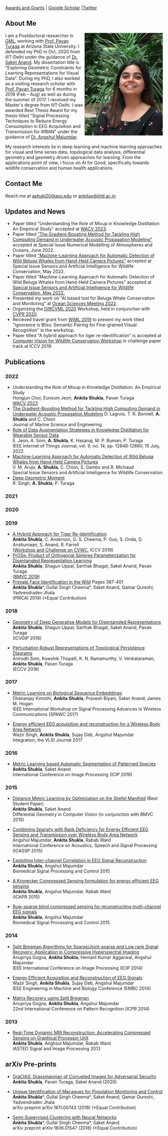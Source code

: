 [Awards and Grants](fellowship_and_grants.md)  | [Google Scholar](https://scholar.google.co.in/citations?user=c-S0ouYAAAAJ&hl=en) |[Twitter](https://twitter.com/ankita1shukla)

## About Me
<img src = "Ankita_Shukla_Photo.jpg" align = "right" width= "250" style = "margin-left:5px">

I am a Postdoctoral researcher in [GML](https://pavanturaga.com/geometric-media-lab/), working with [Prof. Pavan Turaga](https://pavanturaga.com/) at Arizona State University. I defended my PhD in Oct, 2020 from IIIT-Delhi under the guidance of [Dr. Saket Anand](https://www.iiitd.edu.in/~anands/). My dissertation title is "Exploring Geometric Constraints for Learning Representations for Visual Data". During my PhD, I also worked as a visiting research scholar with [Prof. Pavan Turaga](https://pavanturaga.com/) for 6 months in 2019 (Feb - Aug) as well as during the summer of 2017.
I received my Master's degree from IIIT-Delhi. I was awarded Best Thesis Award for my thesis titled "Signal Processing Techniques to Reduce Energy Consumption in EEG Acquisition and Transmission for WBAN" under the guidance of [Dr. Angshul Majumdar](https://www.iiitd.edu.in/~angshul/index.htm).

My research interests lie in deep learning and machine learning approaches for visual and time series data, topological data analysis, differential geometry and geometry driven approaches for learning. From the applications point of view, I focus on AI for Good, specifically towards wildlife conservation and human health applications. 
<!---My work as a PhD student has two aspects. The first aspect focuses on leveraging semantic and geometric constraints for developing machine learning and deep learning algorithms. This includes distance metric learning in traditional machine learning, as well as current work that focuses on geometry aware deep learning. The other aspect focuses on AI for Good, specifically towards visual wildlife monitoring applications.>
<!---My work as a PhD students spans --->


## Contact Me 
Reach me at [ashukl20@asu.edu](ashukl20@asu.edu) or [ankitas@iiitd.ac.in](ankitas@iiitd.ac.in)

## Updates and News

-  Paper titled "Understanding the Role of Mixup in Knowledge Distillation: An Empirical Study" accepted at [WACV 2023](https://wacv2023.thecvf.com/home). 
-  Paper titled ["The Gradient-Boosting Method for Tackling High Computing Demand in Underwater Acoustic Propagation Modeling"](https://www.mdpi.com/2077-1312/10/7/899) accepted at Special Issue Numerical Modelling of Atmospheres and Oceans, June 2022. 
- Paper titled ["Machine-Learning Approach for Automatic Detection of Wild Beluga Whales from Hand-Held Camera Pictures"](https://www.mdpi.com/1424-8220/22/11/4107/htm) accepted at Special Issue Sensors and Artificial Intelligence for Wildlife Conservation, May 2022.
- Paper titled "Machine-Learning Approach for Automatic Detection of Wild Beluga Whales from Hand-Held Camera Pictures" accepted at [Special Issue Sensors and Artificial Intelligence for Wildlife Conservation, May 2022.](https://www.mdpi.com/1424-8220/22/11/4107/htm)
- Presented my work on "AI based tool for Beluga Whale Conservation and Monitoring" at [Ocean Sciences Meeting 2022](https://osm2022.secure-platform.com/a/organizations/main/home).
- Organizing the [DiffCVML 2020](http://diffcvml.org/2020/) Workshop, held in conjunction with [CVPR 2020](http://cvpr2020.thecvf.com/).  
- Recieved travel grant from [WiML 2019](https://wimlworkshop.org/2019/) to present my work titled "Ignorance is Bliss: Semantic Pairing for Fine-grained Visual Recognition" in the workshop. 
- Paper titled "A hybrid approach for tiger re-identification" is accepted at [Computer Vision for Wildlife Conservation Workshop](https://cvwc2019.github.io/) in challenge paper track at ICCV 2019.  




## Publications  
### 2022
  - Understanding the Role of Mixup in Knowledge Distillation: An Empirical Study  
    Hongjun Choi, Eunsom Jeon, **Ankita Shukla**, Pavan Turaga  
    [WACV 2023](https://wacv2023.thecvf.com/home)  
  - [The Gradient-Boosting Method for Tackling High Computing Demand in Underwater Acoustic Propagation Modeling](https://www.mdpi.com/20771312/10/7/899) 
     D. Lagrois, T. R. Bonnell, **A. Shukla** and C. Chion  
     Journal of Marine Science and Engineering
  - [Role of Data Augmentation Strategies in Knowledge Distillation for Wearable Sensor Data](https://ieeexplore.ieee.org/document/9664814?source=authoraler)  
    E. Jeon, A. Som, **A. Shukla**, K. Hasanaj,  M. P. Buman; P. Turaga  
    IEEE Internet of Things Journal, vol. 9, no. 14, pp. 12848-12860, 15 July, 2022  
  - [Machine-Learning Approach for Automatic Detection of Wild Beluga Whales from Hand-Held Camera Pictures](https://www.mdpi.com/1424-8220/22/11/4107/htm)  
    V. M. Arujo,  **A. Shukla**, C. Chion, S. Gambs and R. Michaud  
    Special Issue Sensors and Artificial Intelligence for Wildlife Conservation
  - [Deep Geometric Moment](https://arxiv.org/abs/2205.11722)  
    R. Singh, **A. Shukla**, P. Turaga  

### 2021
### 2020
### 2019
  - [A Hybrid Approach for Tiger Re-Identification](http://openaccess.thecvf.com/content_ICCVW_2019/papers/CVWC/Shukla_A_Hybrid_Approach_to_Tiger_Re-Identification_ICCVW_2019_paper.pdf)  
    **Ankita Shukla**, C. Anderson, G. S. Cheema, P. Guo, S. Onda, D. Anshumaan, S. Anand, R. Farrell  
     ([Workshop and Challenge on CVWC](https://cvwc2019.github.io/index.html#body-home), ICCV 2019)
  - [PrOSe: Product of Orthogonal Spheres Parameterization for Disentangled Representation Learning](https://bmvc2019.org/wp-content/uploads/papers/1056-paper.pdf)  
    **Ankita Shukla**, Shagun Uppal, Sarthak Bhagat, Saket Anand, Pavan Turaga   
    ([BMVC 2019](https://bmvc2019.org/))
  - [Primate Face Identification in the Wild](https://link.springer.com/content/pdf/10.1007%2F978-3-030-29894-4.pdf) Pages 387-401  
    **Ankita Shukla**\*, Gullal Singh Cheema\*, Saket Anand, Qamar Qureshi, Yadvendradev Jhala  
    (PRICAI 2019)
    (\*Equal Contribution)
  
### 2018 
  - [Geometry of Deep Generative Models for Disentangled Representations](https://arxiv.org/pdf/1902.06964.pdf)  
    **Ankita Shukla**, Shagun Uppal, Sarthak Bhagat, Saket Anand, Pavan Turaga    
    (ICVGIP 2018)
    
  - [Perturbation Robust Representations of Topological Persistence Diagrams](http://openaccess.thecvf.com/content_ECCV_2018/papers/Anirudh_Som_Perturbation_Robust_Representations_ECCV_2018_paper.pdf)  
    Anirudh Som, Kowshik Thopalli, K. N. Ramamurthy, V. Venkataraman, **Ankita Shukla**, Pavan Turaga  
    (ECCV 2018)
 
### 2017
 - [Metric Learning on Biological Sequence Embeddings](http://ieeexplore.ieee.org/document/8227769/)  
   Dhananjay Kimothi, **Ankita Shukla**, Pravesh Biyani, Saket Anand, James M. Hogan  
   IEEE International Workshop on Signal Processing Advances in Wireless Communications (SPAWC 2017)
   
 - [Energy efficient EEG acquisition and reconstruction for a Wireless Body Area Network](https://www.sciencedirect.com/science/article/pii/S0167926016300438)  
    Wazir Singh, **Ankita Shukla**, Sujay Deb, Angshul Majumdar  
    Integration, the VLSI Journal 2017

### 2016 
 - [Metric Learning based Automatic Segmentation of Patterned Species](https://www.iiitd.edu.in/~anands/files/papers/ml_seg_icip2016.pdf)  
   **Ankita Shukla**, Saket Anand  
   International Conference on Image Processing (ICIP 2016)

### 2015
 - [Distance Metric Learning by Optimization on the Stiefel Manifold](http://www.bmva.org/bmvc/2015/diffcv/papers/paper007/paper007.pdf) (Best Student Paper)  
   **Ankita Shukla**, Saket Anand  
   Differential Geometry in Computer Vision (in conjunction with BMVC 2015)
   
 - [Combining Sparsity with Rank Deficiency for Energy Efficient EEG Sensing
   and Transmission over Wireless Body Area Network](http://ieeexplore.ieee.org/stamp/stamp.jsp?tp=&arnumber=7178087)  
   Angshul Majumdar, **Ankita Shukla**, Rabab Ward  
   International Conference on Acoustics, Speech and Signal Processing (ICASSP 2015)

 - [Exploiting Inter-channel Correlation in EEG Signal Reconstruction](https://www.sciencedirect.com/science/article/pii/S1746809414001694)  
   **Ankita Shukla**, Angshul Majumdar  
   Biomedical Signal Processing and Control 2015
   
 - [A Kronecker Compressed Sensing formulation for energy efficient EEG sensing](https://ieeexplore.ieee.org/stamp/stamp.jsp?arnumber=7050682)  
   **Ankita Shukla**, Angshul Majumdar, Rabab Ward  
   (ICAPR 2015)
   
 - [Row-sparse blind compressed sensing for reconstructing multi-channel EEG signals](https://www.sciencedirect.com/science/article/pii/S1746809414001359)    
   **Ankita Shukla**, Angshul Majumdar  
   Biomedical Signal Processing and Control 2015

   
   

### 2014
 - [Split Bregman Algorithms for Sparse/Joint-sparse and Low rank Signal Recovery: Application 
   in Compressive  Hyperspectral Imaging](http://ieeexplore.ieee.org/stamp/stamp.jsp?tp=&arnumber=7025260)  
   Anupriya Gogna, **Ankita Shukla**, Hemant Kumar Aggarwal, Angshul Majumdar  
   IEEE International Conference on Image Processing (ICIP 2014)

 - [Energy Efficient Acquisition and Reconstruction of EEG Signals](https://www.ncbi.nlm.nih.gov/pubmed/25570198)      
   Wazir Singh, **Ankita Shukla**, Sujay Deb, Angshul Majumdar  
   IEEE Engineering in Machine and Biology Conference (EMBC 2014)

 - [Matrix Recovery using Split Bregman](https://arxiv.org/abs/1312.6872)  
   Anupriya Gogna, **Ankita Shukla**, Angshul Majumdar  
   22nd International Conference on Pattern Recognition (ICPR 2014)
   
### 2013
 - [Real-Time Dynamic MRI Reconstruction:
   Accelerating Compressed Sensing on Graphical Processor Unit](https://www.actapress.com/Abstract.aspx?paperId=455711)  
   **Ankita Shukla**, Anghsul Majumdar, Rabab Ward  
   IASTED Signal and Image Processing 2013

## arXiv Pre-prints

  - [GraCIAS: Grassmannian of Corrupted Images for Adversarial Security](https://arxiv.org/pdf/2005.02936.pdf)  
    **Ankita Shukla**, Pavan Turaga, Saket Anand (2020)  
    
  - [Unique Identification of Macaques for Population Monitoring and Control](https://arxiv.org/abs/1811.00743)  
    **Ankita Shukla**\*, Gullal Singh Cheema\*, Saket Anand, Qamar Qureshi, Yadvendradev Jhala  
    arXiv preprint arXiv:1811.00743 (2018)
    (\*Equal Contribution)
    
  - [Semi-Supervised Clustering with Neural Networks](https://www.google.com/url?sa=t&rct=j&q=&esrc=s&source=web&cd=1&cad=rja&uact=8&ved=2ahUKEwiz5ci4uIPjAhXQvJ4KHd6oCPcQFjAAegQIAxAB&url=https%3A%2F%2Farxiv.org%2Fabs%2F1806.01547&usg=AOvVaw3Vh22r2Rzyo98I2a5dEFna)  
    **Ankita Shukla**\*, Gullal Singh Cheema\*, Saket Anand  
    arXiv preprint arXiv:1806.01547 (2018)
    (\*Equal Contribution)



<!---

```markdown
Syntax highlghted c ode block

# About Me
## Header 2
### Header 3

- Bulleted
- List

1. Numbered
2. List

**Bold** and _Italic_ and `Code` text

[Link](url) and ![Image](src)
```

For more details see [GitHub Flavored Markdown](https://guides.github.com/features/mastering-markdown/).

### Jekyll Themes

Your Pages site will use the layout and styles from the Jekyll theme you have selected in your [repository settings](https://github.com/ankita-shukla/ankita-shukla.github.io/settings). The name of this theme is saved in the Jekyll `_config.yml` configuration file.

### Support or Contact

Having trouble with Pages? Check out our [documentation](https://help.github.com/categories/github-pages-basics/) or [contact support](https://github.com/contact) and we’ll help you sort it out.--->
